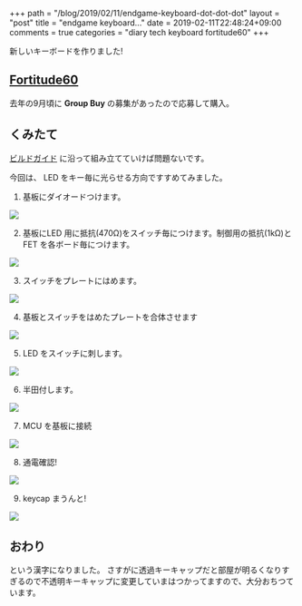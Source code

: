 +++
path = "/blog/2019/02/11/endgame-keyboard-dot-dot-dot"
layout = "post"
title = "endgame keyboard..."
date = 2019-02-11T22:48:24+09:00
comments = true
categories = "diary tech keyboard fortitude60"
+++

新しいキーボードを作りました!

## [Fortitude60](https://github.com/Pekaso/fortitude60)

去年の9月頃に **Group Buy** の募集があったので応募して購入。

## くみたて

[ビルドガイド](https://github.com/Pekaso/fortitude60/blob/master/Documents/buildguide_jp_v1.0.md) に沿って組み立てていけば問題ないです。

今回は、 LED をキー毎に光らせる方向ですすめてみました。

1. 基板にダイオードつけます。

![](/images/photo/fortitude60-diode.jpg)

2. 基板にLED 用に抵抗(470Ω)をスイッチ毎につけます。制御用の抵抗(1kΩ)と FET を各ボード毎につけます。

![](/images/photo/fortitude60-fet-resister.jpg)

3. スイッチをプレートにはめます。

![](/images/photo/fortitude60-switch-in-plate.jpg)

4. 基板とスイッチをはめたプレートを合体させます

![](/images/photo/fortitude60-docking-switch.jpg)

5. LED をスイッチに刺します。

![](/images/photo/fortitude60-led-in-switch.jpg)

6. 半田付します。

![](/images/photo/fortitude60-soldering-switch.jpg)

7. MCU を基板に接続

![](/images/photo/fortitude60-mcu-on-keyboard.jpg)

8. 通電確認!

![](/images/photo/fortitude60-lighting-keyboard.jpg)

9. keycap まうんと!

![](/images/photo/fortitude60-completing.jpg)

## おわり

という漢字になりました。
さすがに透過キーキャップだと部屋が明るくなりすぎるので不透明キーキャップに変更していまはつかってますので、大分おちつています。
